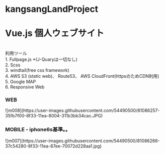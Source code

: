 # kangsangLandProject
<h1>Vue.js 個人ウェブサイト</h1><br/>
利用ツール<br/>
1. Fullpage.js *(J-Quaryは一切なし)<br/>
2. Scss<br/>
3. windtail(free css framework)<br/>
4. AWS S3 (static web)、 Route53、 AWS CloudFront(httpsのためCDN利用)<br/>
5. Google MAP<br/>
6. Responsive Web


<h3>WEB</h3>
<a href="https://www.kangsangland.net"></a>
![m008](https://user-images.githubusercontent.com/54490500/81086257-35fb7f00-8f33-11ea-8004-311b3bb34cac.JPG)
<h3>MOBILE - iphone6s基準。。 </h3>
![m007](https://user-images.githubusercontent.com/54490500/81086266-37c54280-8f33-11ea-87ee-70072d228aa1.jpg)
